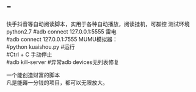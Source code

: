 # -
快手抖音等自动阅读脚本，实用于各种自动播放，阅读挂机，可群控
测试环境python2.7
#adb connect 127.0.0.1:5555 雷电  
#adb connect 127.0.0.1:7555 MUMU模拟器：  
#python kuaishou.py #运行  
#Ctrl + C 手动停止  
#adb kill-server #异常adb devices无列表修复  

   
一个能创造财富的脚本   
凡是能薅一分钱的项目，都可以无限放大。   
